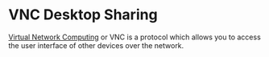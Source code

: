 VNC Desktop Sharing
===================

[Virtual Network Computing](http://en.wikipedia.org/wiki/Virtual_Network_Computing) or VNC is a protocol which allows you to access the user interface of other devices over the network.
